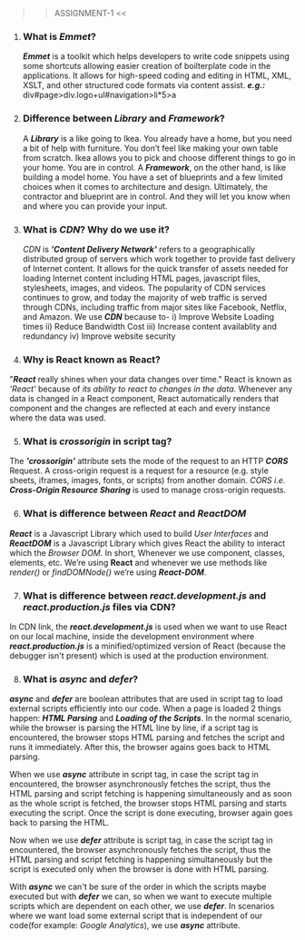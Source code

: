 > > ASSIGNMENT-1 <<

1. ### What is _Emmet_?

   **_Emmet_** is a toolkit which helps developers to write code snippets using some shortcuts allowing easier creation of boilterplate code in the applications. It allows for high-speed coding and editing in HTML, XML, XSLT, and other structured code formats via content assist.
   **_e.g.:_** div#page>div.logo+ul#navigation>li*5>a

2. ### Difference between _Library_ and _Framework_?
   A **_Library_** is a like going to Ikea. You already have a home, but you need a bit of help with furniture. You don’t feel like making your own table from scratch. Ikea allows you to pick and choose different things to go in your home. You are in control.
   A **_Framework_**, on the other hand, is like building a model home. You have a set of blueprints and a few limited choices when it comes to architecture and design. Ultimately, the contractor and blueprint are in control. And they will let you know when and where you can provide your input.

3. ### What is _CDN_? Why do we use it?
   _CDN_ is **_'Content Delivery Network'_** refers to a geographically distributed group of servers which work together to provide fast delivery of Internet content. It allows for the quick transfer of assets needed for loading Internet content including HTML pages, javascript  files, stylesheets, images, and videos. The popularity of CDN services continues to grow, and today the majority of web traffic is served through CDNs, including traffic from major sites like Facebook, Netflix, and Amazon.
   We use **_CDN_** because to- 
   i) Improve Website Loading times
   ii) Reduce Bandwidth Cost
   iii) Increase content availablity and redundancy
   iv) Improve website security

4. ### Why is React known as React?
  "**_React_** really shines when your data changes over time."
  React is known as _'React'_ because of _its ability to react to changes in the data_. Whenever any data is changed in a React component, React automatically renders that component and the changes are reflected at each and every instance where the data was used.

5. ### What is _crossorigin_ in script tag?

  The **_'crossorigin'_** attribute sets the mode of the request to an HTTP _**CORS**_ Request. A cross-origin request is a request for a resource (e.g. style sheets, iframes, images, fonts, or scripts) from another domain. _CORS i.e. **Cross-Origin Resource Sharing**_ is used to manage cross-origin requests.

6. ### What is difference between _React_ and _ReactDOM_

  **_React_** is a Javascript Library which used to build _User Interfaces_ and **_ReactDOM_** is a Javascript Library which gives React the ability to interact which the _Browser DOM_. In short, Whenever we use component, classes, elements, etc. We’re using **React** and whenever we use methods like _render()_ or _findDOMNode()_ we’re using _**React-DOM**_.

7. ### What is difference between _react.development.js_ and _react.production.js_ files via CDN?

  In CDN link, the **_react.development.js_** is used when we want to use React on our local machine, inside the development environment where **_react.production.js_** is a minified/optimized version of React (because the debugger isn't present) which is used at the production environment.

8. ### What is _async_ and _defer_?

  **_async_** and **_defer_** are boolean attributes that are used in script tag to load external scripts efficiently into our code.
  When a page is loaded 2 things happen: **_HTML Parsing_** and **_Loading of the Scripts_**.
  In the normal scenario, while the browser is parsing the HTML line by line, if a script tag is encountered, the browser stops HTML parsing and fetches the script and runs it immediately. After this, the browser agains goes back to HTML parsing.

  When we use **_async_** attribute in script tag, in case the script tag in encountered, the browser asynchronously fetches the script, thus the HTML parsing and script fetching is happening simultaneously and as soon as the whole script is fetched, the browser stops HTML parsing and starts executing the script. Once the script is done executing, browser again goes back to parsing the HTML.

  Now when we use **_defer_** attribute is script tag, in case the script tag in encountered, the browser asynchronously fetches the script, thus the HTML parsing and script fetching is happening simultaneously but the script is executed only when the browser is done with HTML parsing.

  With **_async_** we can't be sure of the order in which the scripts maybe executed but with **_defer_** we can, so when we want to execute multiple scripts which are dependent on each other, we use **_defer_**. In scenarios where we want load some external script that is independent of our code(for example: _Google Analytics_), we use **_async_** attribute.

